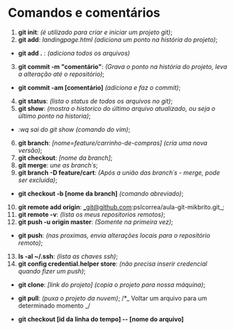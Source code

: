 # Comandos e comentários

1. **git init**: _(é utilizado para criar e iniciar um projeto git)_;
2. **git add**: _landingpage.html (adiciona um ponto na história do projeto)_;

- **git add .** : _(adiciona todos os arquivos)_

3. **git commit -m "comentário"**: _(Grava o ponto na história do projeto, leva a alteração até o repositório)_;

- **git commit -am [comentário]** _(adiciona e faz o commit)_;

4. **git status**: _(lista o status de todos os arquivos no git)_;
5. **git show**: _(mostra o historico do último arquivo atualizado, ou seja o último ponto na historia)_;

- _:wq sai do git show (comando do vim)_;

6. **git branch**: _[nome=feature/carrinho-de-compras] (cria uma nova versão)_;
7. **git checkout**: _[nome da branch]_;
8. **git merge**: _une as branch´s_;
9. **git branch -D feature/cart**: _(Após a união das branch´s - merge, pode ser excluida)_;

- **git checkout -b [nome da branch]** _(comando abreviado)_;

10. **git remote add origin**: _git@github.com:pslcorrea/aula-git-mikbrito.git\_;
11. **git remote -v**: _(lista os meus repositorios remotos)_;
12. **git push -u origin master**: _(Somente na primeira vez)_;

- **git push**: _(nas proximas, envia alterações locais para o repositório remoto)_;

13. **ls -al ~/.ssh**: _(lista as chaves ssh)_;
14. **git config credential.helper store**: _(não precisa inserir credencial quando fizer um push)_;

- **git clone**: _[link do projeto] (copia o projeto para nossa máquina)_;

* **git pull**: _(puxa o projeto da nuvem)_;
  /\*_
  Voltar um arquivo para um determinado momento
  _/

* **git checkout [id da linha do tempo] -- [nome do arquivo]**
